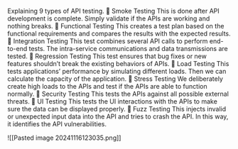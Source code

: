 
Explaining 9 types of API testing.
 🔹 Smoke Testing This is done after API development is complete. Simply validate if the APIs are working and nothing breaks. 
 🔹 Functional Testing This creates a test plan based on the functional requirements and compares the results with the expected results. 
 🔹 Integration Testing This test combines several API calls to perform end-to-end tests. The intra-service communications and data transmissions are tested. 
 🔹 Regression Testing This test ensures that bug fixes or new features shouldn’t break the existing behaviors of APIs. 
 🔹 Load Testing This tests applications’ performance by simulating different loads. Then we can calculate the capacity of the application. 
 🔹 Stress Testing We deliberately create high loads to the APIs and test if the APIs are able to function normally. 
 🔹 Security Testing This tests the APIs against all possible external threats. 
 🔹 UI Testing This tests the UI interactions with the APIs to make sure the data can be displayed properly. 
 🔹 Fuzz Testing This injects invalid or unexpected input data into the API and tries to crash the API. In this way, it identifies the API vulnerabilities.


![[Pasted image 20241116123035.png]]


